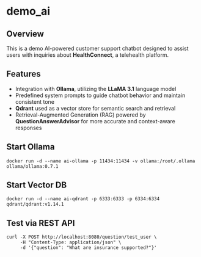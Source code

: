 # demo_ai

## Overview
This is a demo AI-powered customer support chatbot designed to assist users with inquiries about **HealthConnect**, a telehealth platform. 

## Features
- Integration with **Ollama**, utilizing the **LLaMA 3.1** language model
- Predefined system prompts to guide chatbot behavior and maintain consistent tone
- **Qdrant** used as a vector store for semantic search and retrieval
- Retrieval-Augmented Generation (RAG) powered by **QuestionAnswerAdvisor** for more accurate and context-aware responses

## Start Ollama
```shell
docker run -d --name ai-ollama -p 11434:11434 -v ollama:/root/.ollama ollama/ollama:0.7.1
```

## Start Vector DB
```shell
docker run -d --name ai-qdrant -p 6333:6333 -p 6334:6334 qdrant/qdrant:v1.14.1
```

## Test via REST API
```shell
curl -X POST http://localhost:8080/question/test_user \
     -H "Content-Type: application/json" \
     -d '{"question": "What are insurance supported?"}'
```
